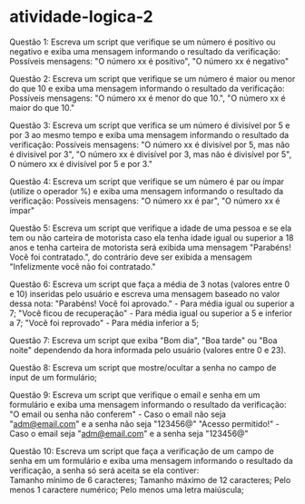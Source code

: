 # atividade-logica-2
Questão 1: Escreva um script que verifique se um número é positivo ou negativo e exiba uma mensagem informando o resultado da verificação:
Possíveis mensagens: "O número xx é positivo", "O número xx é negativo"


Questão 2: Escreva um script que verifique se um número é maior ou menor do que 10 e exiba uma mensagem informando o resultado da verificação:
Possíveis mensagens: "O número xx é menor do que 10.", "O número xx é maior do que 10."


Questão 3: Escreva um script que verifica se um número é divisível por 5 e por 3 ao mesmo tempo e exiba uma mensagem informando o resultado da verificação:
Possíveis mensagens: "O número xx é divisível por 5, mas não é divisível por 3", "O número xx é divisível por 3, mas não é divisível por 5", O número xx é divisível por 5 e por 3."

Questão 4: Escreva um script que verifique se um número é par ou ímpar (utilize o operador %) e exiba uma mensagem informando o resultado da verificação:
Possíveis mensagens: "O número xx é par", "O número xx é ímpar"


Questão 5: Escreva um script que verifique a idade de uma pessoa e se ela tem ou não carteira de motorista caso ela tenha idade igual ou superior a 18 anos e tenha carteira de motorista será exibida uma mensagem "Parabéns! Você foi contratado.", do contrário deve ser exibida a mensagem "Infelizmente você não foi contratado."


Questão 6: Escreva um script que faça a média de 3 notas (valores entre 0 e 10) inseridas pelo usuário e escreva uma mensagem baseado no valor dessa nota:
"Parabéns! Você foi aprovado." - Para média igual ou superior a 7;
"Você ficou de recuperação" - Para média igual ou superior a 5 e inferior a 7;
"Você foi reprovado" - Para média inferior a 5;


Questão 7: Escreva um script que exiba "Bom dia", "Boa tarde" ou "Boa noite" dependendo da hora informada pelo usuário (valores entre 0 e 23).


Questão 8: Escreva um script que mostre/ocultar a senha no campo de input de um formulário;


Questão 9: Escreva um script que verifique o email e senha em um formulário e exiba uma mensagem informando o resultado da verificação:
"O email ou senha não conferem" - Caso o email não seja "adm@email.com" e a senha não seja "123456@"
"Acesso permitido!" - Caso o email seja "adm@email.com" e a senha seja "123456@"


Questão 10: Escreva um script que faça a verificação de um campo de senha em um formulário e exiba uma mensagem informando o resultado da verificação, a senha só será aceita se ela contiver:  
Tamanho mínimo de 6 caracteres;
Tamanho máximo de 12 caracteres;
Pelo menos 1 caractere numérico;
Pelo menos uma letra maiúscula;

